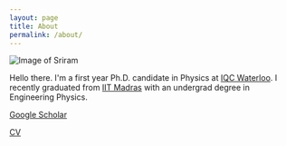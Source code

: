 ```yaml
---
layout: page
title: About
permalink: /about/
---
```

![Image of Sriram](https://octodex.github.com/images/Outside_Godav.jpeg)

Hello there. I'm a first year Ph.D. candidate in Physics at [IQC Waterloo](https://uwaterloo.ca/institute-for-quantum-computing/). I recently graduated from [IIT Madras](https://www.iitm.ac.in/) with an undergrad degree in Engineering Physics.

[Google Scholar](https://scholar.google.com/citations?user=d9-T--sAAAAJ&hl=en)

[CV](https://sriramgkn.github.io/docs/CV_ram.pdf)
